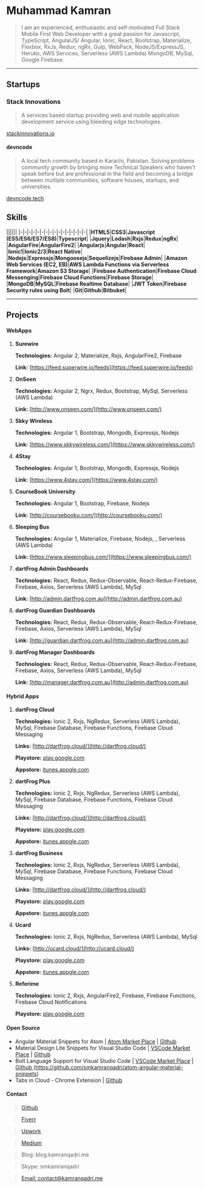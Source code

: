 # Muhammad Kamran

> I am an experienced, enthusiastic and self-motivated Full Stack Mobile First Web Developer with a great passion for Javascript, TypeScript, AngularJS/ Angular, Ionic, React, Bootstrap, Materialize, Flexbox, RxJs, Redux, ngRx, Gulp, WebPack, NodeJS/ExpressJS, Heruko, AWS Services, Serverless (AWS Lambda) MongoDB, MySql, Google Firebase.

***

## Startups

### Stack Innovations

> A services based startup providing web and mobile application development service using bleeding edge technologies.

[stackinnovations.io](stackinnovations.io)

#### devncode

 > A local tech community based in Karachi, Pakistan. Solving problems community growth by bringing more Technical Speakers who haven't speak before but are professional in the field and becoming a bridge between multiple communities, software houses, startups, and universities.

[devncode.tech](devncode.tech)

## Skills

||||||
|-|-|-|-|-|-|-|-|-|-|-|-|-|-|-|-|
|**HTML5**|**CSS3**|**Javascript (ES5/ES6/ES7/ES8)**|**Typescript**|
|**Jquery**|**Lodash**|**Rxjs**|**Redux**|**ngRx**|
|**AngularFire**|**AngularFire2**|
|**Angularjs**|**Angular**|**React**|
|**Ionic1**|**Ionic2/3**|**React Native**|
|**Nodejs**|**Expressjs**|**Mongoosejs**|**Sequelizejs**|**Firebase Admin**|
|**Amazon Web Services (EC2, EB)**|**AWS Lambda Functions via Serverless Framework**|**Amazon S3 Storage**|
|**Firebase Authentication**|**Firebase Cloud Messenging**|**Firebase Cloud Functions**|**Firebase Storage**|
|**MongoDB**|**MySQL**|**Firebase Realtime Database**|
|**JWT Token**|**Firebase Security rules using Bolt**|
|**Git**|**Github**|**Bitbuket**|

***

## Projects

#### WebApps

1. **Surewire**

    **Technologies:** Angular 2, Materialize, Rxjs, AngularFire2, Firebase

    **Link:** [https://feed.superwire.io/feeds](https://feed.superwire.io/feeds)

2. **OnSeen**
    
    **Technologies:** Angular 2, Ngrx, Redux, Bootstrap, MySql, Serverless (AWS Lambda)
    
    **Link:** [http://www.onseen.com/](http://www.onseen.com/)

3. **Skky Wireless**

    **Technologies:** Angular 1, Bootstrap, Mongodb, Expressjs, Nodejs

    **Link:** [https://www.skkywireless.com/](https://www.skkywireless.com/)

4. **4Stay**

    **Technologies:** Angular 1, Bootstrap, Mongodb, Expressjs, Nodejs
    
    **Link:** [https://www.4stay.com/](https://www.4stay.com/)

5. **CourseBook University**

    **Technologies:** Angular 1, Bootstrap, Firebase, Nodejs

    **Link:** [http://coursebooku.com/](http://coursebooku.com/)

6. **Sleeping Bus**

    **Technologies:** Angular 1, Materialize, Firebase, Nodejs, , Serverless (AWS Lambda)

    **Link:** [https://www.sleepingbus.com/](https://www.sleepingbus.com/)

7. **dartFrog Admin Dashboards**

    **Technologies:** React, Redux, Redux-Observable, React-Redux-Firebase, Firebase, Axios, Serverless (AWS Lambda), MySql

    **Link:** [http://admin.dartfrog.com.au](http://admin.dartfrog.com.au)

9. **dartFrog Guardian Dashboards**

    **Technologies:** React, Redux, Redux-Observable, React-Redux-Firebase, Firebase, Axios, Serverless (AWS Lambda), MySql

    **Link:** [http://guardian.dartfrog.com.au](http://admin.dartfrog.com.au)

10. **dartFrog Manager Dashboards**

    **Technologies:** React, Redux, Redux-Observable, React-Redux-Firebase, Firebase, Axios, Serverless (AWS Lambda), MySql

    **Link:** [http://manager.dartfrog.com.au](http://admin.dartfrog.com.au)

#### Hybrid Apps

1. **dartFrog Cloud**

    **Technologies:** Ionic 2, Rxjs, NgRedux, Serverless (AWS Lambda), MySql, Firebase Database, Firebase Functions, Firebase Cloud Messaging

    **Links:** [http://dartfrog.cloud/](http://dartfrog.cloud/)
    
    **Playstore:** [play.google.com](https://play.google.com/store/apps/details?id=cloud.dartfrog.basic)

    **Appstore:** [itunes.appgle.com](https://itunes.apple.com/us/app/dartfrog-cloud/id1201223764?ls=1&mt=8)

2. **dartFrog Plus**

    **Technologies:** Ionic 2, Rxjs, NgRedux, Serverless (AWS Lambda), MySql, Firebase Database, Firebase Functions, Firebase Cloud Messaging

    **Links:** [http://dartfrog.cloud/](http://dartfrog.cloud/)
    
    **Playstore:** [play.google.com](https://play.google.com/store/apps/details?id=cloud.dartfrog.plus)

    **Appstore:** [itunes.appgle.com](https://itunes.apple.com/us/app/dartfrog-plus/id1227101953?ls=1&mt=8)

3. **dartFrog Business**

    **Technologies:** Ionic 2, Rxjs, NgRedux, Serverless (AWS Lambda), MySql, Firebase Database, Firebase Functions, Firebase Cloud Messaging

    **Links:** [http://dartfrog.cloud/](http://dartfrog.cloud/)
    
    **Playstore:** [play.google.com](https://play.google.com/store/apps/details?id=cloud.dartfrog.business)

    **Appstore:** [itunes.appgle.com](https://itunes.apple.com/th/app/dartfrog-cloud-business-soho/id1244686179?mt=8)

4. **Ucard**

    **Technologies:** Ionic 2, Rxjs, NgRedux, Serverless (AWS Lambda), MySql

    **Links:** [http://ucard.cloud/](http://ucard.cloud/)
    
    **Playstore:** [play.google.com](https://play.google.com/store/apps/details?id=cloud.ucard.basic)

    **Appstore:** [itunes.appgle.com](https://itunes.apple.com/us/app/ucard-cloud/id1216466125?ls=1&mt=8)

5. **Referime**

    **Technologies:** Ionic 2, Rxjs, AngularFire2, Firebase, Firebase Functions, Firebase Cloud Notifications
    
    **Playstore:** [play.google.com](https://play.google.com/store/apps/details?id=com.algorithmous.referime)

#### Open Source 

- Angular Material Snippets for Atom | [Atom Market Place](https://atom.io/packages/atom-angular-material-snippets?lipi=urn%3Ali%3Apage%3Ad_flagship3_profile_view_base%3BXvukosGMSaK9Jahp8hzDKw%3D%3D) | [Github](https://github.com/smkamranqadri/atom-angular-material-snippets)
- Material Design Lite Snippets for Visual Studio Code
| [VSCode Market Place](https://marketplace.visualstudio.com/items?itemName=smkamranqadri.vscode-material-design-lite-snippets) | [Github](https://github.com/smkamranqadri/vscode-material-design-lite-snippets)
- Bolt Language Support for Visual Studio Code | [VSCode Market Place](https://marketplace.visualstudio.com/items?itemName=smkamranqadri.vscode-bolt-language) | [Github
](https://github.com/smkamranqadri/vscode-bolt-language
)
(https://github.com/smkamranqadri/atom-angular-material-snippets)
- Tabs in Cloud - Chrome Extension | [Github](tabs-in-cloud-chrome-extension)


#### Contact

> [Github](https://github.com/smkamranqadri)

> [Fiverr](https://www.fiverr.com/smkamranqadri)

> [Upwork](https://www.upwork.com/o/profiles/users/_~0110e972200c426be4/)

> [Medium](https://medium.com/@muhammadkamranqadri)

> Blog: blog.kamranqadri.me

> Skype: smkamranqadri

> [Email: contact@kamranqadri.me](mailto:contact@kamranqadri.me)

